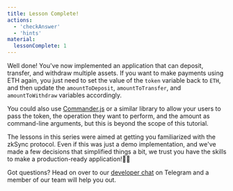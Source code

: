 ```yaml
---
title: Lesson Complete!
actions:
  - 'checkAnswer'
  - 'hints'
material:
  lessonComplete: 1
---
```


Well done! You've now implemented an application that can deposit, transfer, and withdraw multiple assets. If you want to make payments using ETH again, you just need to set the value of the `token` variable back to `ETH`, and then update the `amountToDeposit`, `amountToTransfer`, and `amountToWithdraw` variables accordingly.

You could also use <a href="https://github.com/tj/commander.js/" target=_blank>Commander.js</a> or a similar library to allow your users to pass the token, the operation they want to perform, and the amount as command-line arguments, but this is beyond the scope of this tutorial.

The lessons in this series were aimed at getting you familiarized with the zkSync protocol. Even if this was just a demo implementation, and we've made a few decisions that simplified things a bit, we trust you have the skills to make a production-ready application!💪🏻

Got questions? Head on over to our <a href="https://t.me/loomnetworkdev" target=_blank>developer chat</a> on Telegram and a member of our team will help you out.
